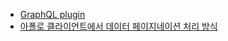 * [GraphQL plugin](https://jimkyndemeyer.github.io/js-graphql-intellij-plugin/docs/developer-guide)
* [아폴로 클라이언트에서 데이터 페이지네이션 처리 방식](https://www.apollographql.com/docs/react/pagination/overview)